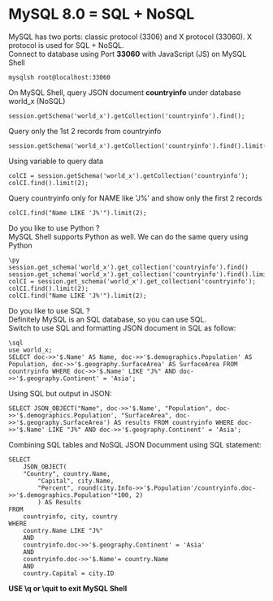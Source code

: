 # MySQL 8.0 = SQL + NoSQL
MySQL has two ports: classic protocol (3306) and X protocol (33060). X protocol is used for SQL + NoSQL. </br>
Connect to database using Port **33060** with JavaScript (JS) on MySQL Shell
```
mysqlsh root@localhost:33060
```
On MySQL Shell, query JSON document **countryinfo** under database world_x (NoSQL)
```
session.getSchema('world_x').getCollection('countryinfo').find();
```
Query only the 1st 2 records from countryinfo
```
session.getSchema('world_x').getCollection('countryinfo').find().limit(2);
```
Using variable to query data
```
colCI = session.getSchema('world_x').getCollection('countryinfo');
colCI.find().limit(2);
```
Query countryinfo only for NAME like 'J%' and show only the first 2 records
```
colCI.find("Name LIKE 'J%'").limit(2);
```
Do you like to use Python ? </br>
MySQL Shell supports Python as well. We can do the same query using Python
```
\py
session.get_schema('world_x').get_collection('countryinfo').find()
session.get_schema('world_x').get_collection('countryinfo').find().limit(2)
colCI = session.get_schema('world_x').get_collection('countryinfo');
colCI.find().limit(2);
colCI.find("Name LIKE 'J%'").limit(2);
```
Do you like to use SQL ? </br>
Definitely MySQL is an SQL database, so you can use SQL. </br>
Switch to use SQL and formatting JSON document in SQL as follow:
```
\sql
use world_x;
SELECT doc->>'$.Name' AS Name, doc->>'$.demographics.Population' AS Population, doc->>'$.geography.SurfaceArea' AS SurfaceArea FROM countryinfo WHERE doc->>'$.Name' LIKE "J%" AND doc->>'$.geography.Continent' = 'Asia';
```
Using SQL but output in JSON:
```
SELECT JSON_OBJECT("Name", doc->>'$.Name', "Population", doc->>'$.demographics.Population', "SurfaceArea", doc->>'$.geography.SurfaceArea') AS results FROM countryinfo WHERE doc->>'$.Name' LIKE "J%" AND doc->>'$.geography.Continent' = 'Asia';
```
Combining SQL tables and NoSQL JSON Documment using SQL statement:
```
SELECT
	JSON_OBJECT(
	"Country", country.Name,
        "Capital", city.Name,
        "Percent", round(city.Info->>'$.Population'/countryinfo.doc->>'$.demographics.Population'*100, 2)
        ) AS Results
FROM
	countryinfo, city, country
WHERE
	country.Name LIKE "J%"
	AND
	countryinfo.doc->>'$.geography.Continent' = 'Asia'
    AND
	countryinfo.doc->>'$.Name'= country.Name
	AND
	country.Capital = city.ID
  ```
**USE \q or \quit to exit MySQL Shell**
